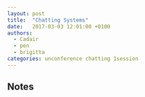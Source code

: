 ```yaml
---
layout: post
title:  "Chatting Systems"
date:   2017-03-03 12:01:00 +0100
authors: 
  - Cadair
  - pen
  - brigitta
categories: unconference chatting 1session
---
```


## Notes

